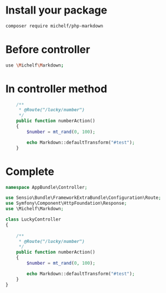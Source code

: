 # Install your package

```bash
composer require michelf/php-markdown
```

# Before controller

```bash
use \Michelf\Markdown;
```

# In controller method

```php
    /**
     * @Route("/lucky/number")
     */
    public function numberAction()
    {
        $number = mt_rand(0, 100);

        echo Markdown::defaultTransform("#test");
    }
```

# Complete

```php
namespace AppBundle\Controller;

use Sensio\Bundle\FrameworkExtraBundle\Configuration\Route;
use Symfony\Component\HttpFoundation\Response;
use \Michelf\Markdown;

class LuckyController
{
    
    /**
     * @Route("/lucky/number")
     */
    public function numberAction()
    {
        $number = mt_rand(0, 100);

        echo Markdown::defaultTransform("#test");
    }
}
```